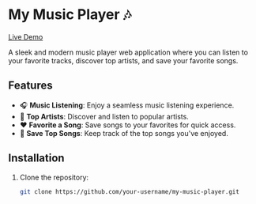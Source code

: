 # My Music Player 🎶

[Live Demo](https://my-music-store.vercel.app/)

A sleek and modern music player web application where you can listen to your favorite tracks, discover top artists, and save your favorite songs.

## Features

- 🎧 **Music Listening**: Enjoy a seamless music listening experience.
- 🌟 **Top Artists**: Discover and listen to popular artists.
- ❤️ **Favorite a Song**: Save songs to your favorites for quick access.
- 📌 **Save Top Songs**: Keep track of the top songs you've enjoyed.

## Installation

1. Clone the repository:

   ```bash
   git clone https://github.com/your-username/my-music-player.git
